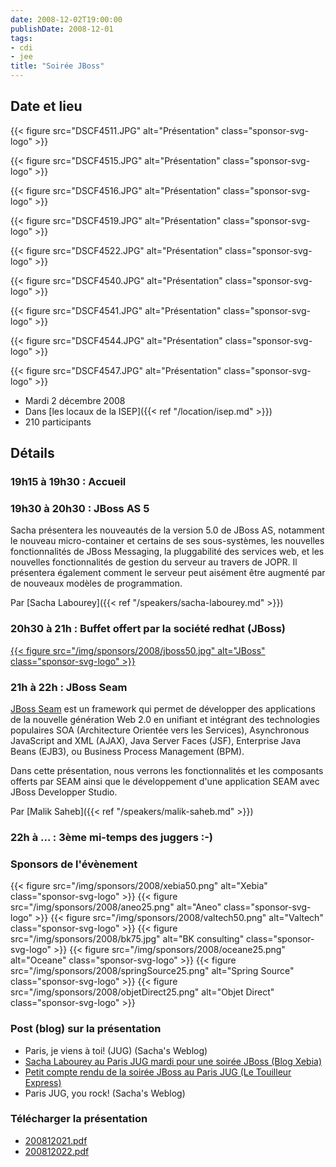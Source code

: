 ```yaml
---
date: 2008-12-02T19:00:00
publishDate: 2008-12-01
tags:
- cdi
- jee
title: "Soirée JBoss"
---
```


## Date et lieu


{{< figure src="DSCF4511.JPG" alt="Présentation" class="sponsor-svg-logo" >}}

{{< figure src="DSCF4515.JPG" alt="Présentation" class="sponsor-svg-logo" >}}

{{< figure src="DSCF4516.JPG" alt="Présentation" class="sponsor-svg-logo" >}}

{{< figure src="DSCF4519.JPG" alt="Présentation" class="sponsor-svg-logo" >}}

{{< figure src="DSCF4522.JPG" alt="Présentation" class="sponsor-svg-logo" >}}

{{< figure src="DSCF4540.JPG" alt="Présentation" class="sponsor-svg-logo" >}}

{{< figure src="DSCF4541.JPG" alt="Présentation" class="sponsor-svg-logo" >}}

{{< figure src="DSCF4544.JPG" alt="Présentation" class="sponsor-svg-logo" >}}

{{< figure src="DSCF4547.JPG" alt="Présentation" class="sponsor-svg-logo" >}}


* Mardi 2 décembre 2008
* Dans [les locaux de la ISEP]({{< ref "/location/isep.md" >}})
* 210 participants

## Détails

### 19h15 à 19h30 : Accueil

### 19h30 à 20h30 : JBoss AS 5

Sacha présentera les nouveautés de la version 5.0 de JBoss AS, notamment le nouveau micro-container et certains de ses sous-systèmes, les nouvelles fonctionnalités de JBoss Messaging, la pluggabilité des services web, et les nouvelles fonctionnalités de gestion du serveur au travers de JOPR. Il présentera également comment le serveur peut aisément être augmenté par de nouveaux modèles de programmation.

Par [Sacha Labourey]({{< ref "/speakers/sacha-labourey.md" >}})

### 20h30 à 21h : Buffet offert par la société redhat (JBoss) 

[{{< figure src="/img/sponsors/2008/jboss50.jpg" alt="JBoss" class="sponsor-svg-logo" >}}](https://www.jboss.com/fr/index)

### 21h à 22h : JBoss Seam

[JBoss Seam](https://www.jboss.com/products/seam) est un framework qui permet de développer des applications de la nouvelle génération Web 2.0 en unifiant et intégrant des technologies populaires SOA (Architecture Orientée vers les Services), Asynchronous JavaScript and XML (AJAX), Java Server Faces (JSF), Enterprise Java Beans (EJB3), ou Business Process Management (BPM).

Dans cette présentation, nous verrons les fonctionnalités et les composants offerts par SEAM ainsi que le développement d'une application SEAM avec JBoss Developper Studio.

Par [Malik Saheb]({{< ref "/speakers/malik-saheb.md" >}})

### 22h à ... : 3ème mi-temps des juggers :-) 

### Sponsors de l'évènement

{{< figure src="/img/sponsors/2008/xebia50.png" alt="Xebia" class="sponsor-svg-logo" >}}
{{< figure src="/img/sponsors/2008/aneo25.png" alt="Aneo" class="sponsor-svg-logo" >}}
{{< figure src="/img/sponsors/2008/valtech50.png" alt="Valtech" class="sponsor-svg-logo" >}}
{{< figure src="/img/sponsors/2008/bk75.jpg" alt="BK consulting" class="sponsor-svg-logo" >}}
{{< figure src="/img/sponsors/2008/oceane25.png" alt="Oceane" class="sponsor-svg-logo" >}}
{{< figure src="/img/sponsors/2008/springSource25.png" alt="Spring Source" class="sponsor-svg-logo" >}}
{{< figure src="/img/sponsors/2008/objetDirect25.png" alt="Objet Direct" class="sponsor-svg-logo" >}}

### Post (blog) sur la présentation

* Paris, je viens à toi! (JUG) (Sacha's Weblog)
* [Sacha Labourey au Paris JUG mardi pour une soirée JBoss (Blog Xebia)](http://blog.xebia.fr/2008/12/01/revue-de-presse-xebia-85/#SachaLaboureyauParisJUGmardipo)
* [Petit compte rendu de la soirée JBoss au Paris JUG (Le Touilleur Express)](http://www.touilleur-express.fr/2008/12/03/petit-compte-rendu-de-la-soiree-jboss-au-paris-jug/)
* Paris JUG, you rock! (Sacha's Weblog)

### Télécharger la présentation

* [200812021.pdf](200812021.pdf)
* [200812022.pdf](200812022.pdf)

